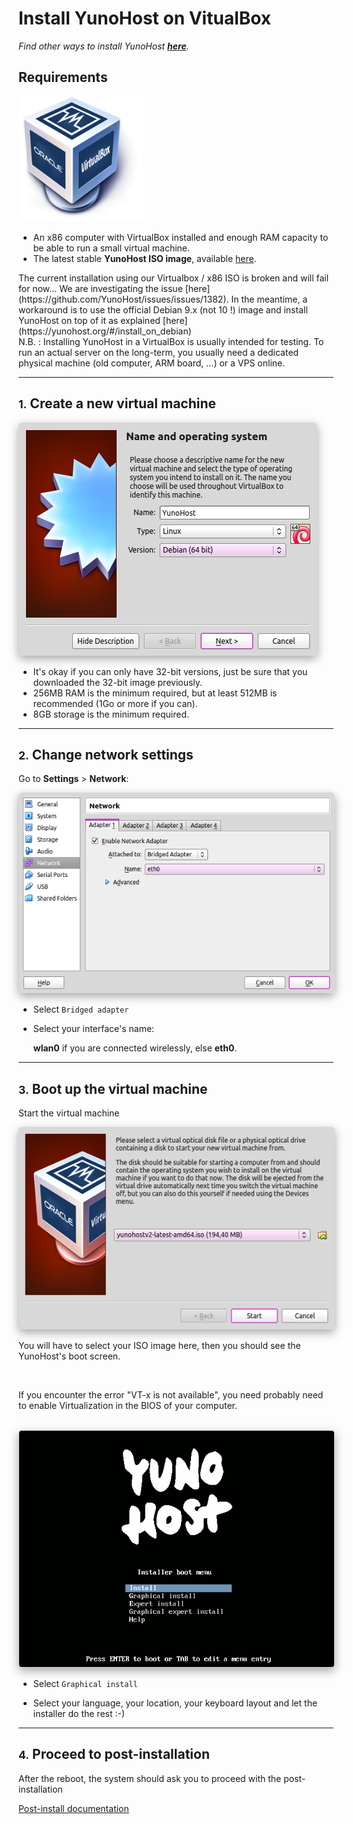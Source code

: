 # Install YunoHost on VitualBox

*Find other ways to install YunoHost **[here](/install)**.*

## Requirements

<img src="/images/virtualbox.png" width=200>

* An x86 computer with VirtualBox installed and enough RAM capacity to be able to run a small virtual machine.
* The latest stable **YunoHost ISO image**, available [here](/images).

<div class="alert alert-error" markdown="1">
The current installation using our Virtualbox / x86 ISO is broken and will fail for now... We are investigating the issue [here](https://github.com/YunoHost/issues/issues/1382). In the meantime, a workaround is to use the official Debian 9.x (not 10 !) image and install YunoHost on top of it as explained [here](https://yunohost.org/#/install_on_debian)
</div>

<div class="alert alert-warning" markdown="1">
N.B. : Installing YunoHost in a VirtualBox is usually intended for testing. To
run an actual server on the long-term, you usually need a dedicated physical
machine (old computer, ARM board, ...) or a VPS online.
</div>

---

## <small>1.</small> Create a new virtual machine

<img src="/images/virtualbox_1.png" style="max-width:100%;border-radius: 5px;border: 1px solid rgba(0,0,0,0.15);box-shadow: 0 5px 15px rgba(0,0,0,0.35);">

<br>

* It's okay if you can only have 32-bit versions, just be sure that you downloaded the 32-bit image previously.
* 256MB RAM is the minimum required, but at least 512MB is recommended (1Go or more if you can).
* 8GB storage is the minimum required.

---

## <small>2.</small> Change network settings

Go to **Settings** > **Network**:

<img src="/images/virtualbox_2.png" style="max-width:100%;border-radius: 5px;border: 1px solid rgba(0,0,0,0.15);box-shadow: 0 5px 15px rgba(0,0,0,0.35);">

<br>

* Select `Bridged adapter`

* Select your interface's name:

    **wlan0** if you are connected wirelessly, else **eth0**.

---

## <small>3.</small> Boot up the virtual machine

Start the virtual machine

<img src="/images/virtualbox_2.1.png" style="max-width:100%;border-radius: 5px;border: 1px solid rgba(0,0,0,0.15);box-shadow: 0 5px 15px rgba(0,0,0,0.35);">

<br>

You will have to select your ISO image here, then you should see the YunoHost's boot screen.

<br>

If you encounter the error "VT-x is not available", you need probably need to enable Virtualization in the BIOS of your computer.

<br>

<img src="/images/virtualbox_3.png" style="max-width:100%;border-radius: 5px;border: 1px solid rgba(0,0,0,0.15);box-shadow: 0 5px 15px rgba(0,0,0,0.35);">

<br>

* Select `Graphical install`

* Select your language, your location, your keyboard layout and let the installer do the rest :-)

---

## <small>4.</small> Proceed to post-installation

After the reboot, the system should ask you to proceed with the
post-installation

<a class="btn btn-lg btn-default" href="/postinstall">Post-install documentation</a>



